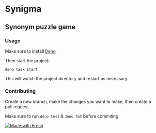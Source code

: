 # Synigma
## Synonym puzzle game

### Usage

Make sure to install [Deno](https://deno.land/manual/getting_started/installation)

Then start the project:

```
deno task start
```

This will watch the project directory and restart as necessary.

### Contributing

Create a new branch, make the changes you want to make, then create a pull request.

Make sure to run `deno test` & `deno fmt` before commiting.

[![Made with Fresh](https://fresh.deno.dev/fresh-badge-dark.svg)](https://fresh.deno.dev)

